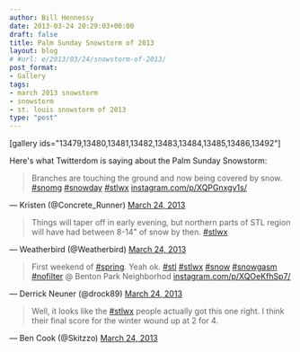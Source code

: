 ```yaml
---
author: Bill Hennessy
date: 2013-03-24 20:29:03+00:00
draft: false
title: Palm Sunday Snowstorm of 2013
layout: blog
# #url: e/2013/03/24/snowstorm-of-2013/
post_format:
- Gallery
tags:
- march 2013 snowstorm
- snowstorm
- st. louis snowstorm of 2013
type: "post"
---
```


[gallery ids="13479,13480,13481,13482,13483,13484,13485,13486,13492"]

Here's what Twitterdom is saying about the Palm Sunday Snowstorm:


> Branches are touching the ground and now being covered by snow. [#snomg](https://twitter.com/search/%23snomg) [#snowday](https://twitter.com/search/%23snowday) [#stlwx](https://twitter.com/search/%23stlwx) [instagram.com/p/XQPGnxgy1s/](https://t.co/TX68jL3cRo)

— Kristen (@Concrete_Runner) [March 24, 2013](https://twitter.com/Concrete_Runner/status/315923325035622400)




> Things will taper off in early evening, but northern parts of STL region will have had between 8-14" of snow by then. [#stlwx](https://twitter.com/search/%23stlwx)

— Weatherbird (@Weatherbird) [March 24, 2013](https://twitter.com/Weatherbird/status/315921445412802561)





> First weekend of [#spring](https://twitter.com/search/%23spring). Yeah ok. [#stl](https://twitter.com/search/%23stl) [#stlwx](https://twitter.com/search/%23stlwx) [#snow](https://twitter.com/search/%23snow) [#snowgasm](https://twitter.com/search/%23snowgasm) [#nofilter](https://twitter.com/search/%23nofilter) @ Benton Park Neighborhod [instagram.com/p/XQOeKfhSp7/](https://t.co/KTpNCAQLN9)

— Derrick Neuner (@drock89) [March 24, 2013](https://twitter.com/drock89/status/315921943469649920)





> Well, it looks like the [#stlwx](https://twitter.com/search/%23stlwx) people actually got this one right. I think their final score for the winter wound up at 2 for 4.

— Ben Cook (@Skitzzo) [March 24, 2013](https://twitter.com/Skitzzo/status/315925533592530947)




